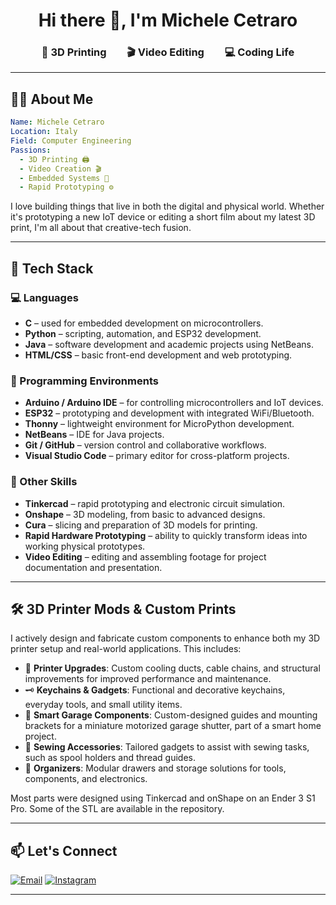 <h1 align="center">Hi there 👋, I'm Michele Cetraro</h1>
<h3 align="center">🧱 3D Printing  🎬 Video Editing  💻 Coding Life</h3>


---

## 👨‍💻 About Me

```yaml
Name: Michele Cetraro
Location: Italy
Field: Computer Engineering
Passions:
  - 3D Printing 🖨️
  - Video Creation 🎬
  - Embedded Systems 🧠
  - Rapid Prototyping ⚙️
```

I love building things that live in both the digital and physical world. Whether it's prototyping a new IoT device or editing a short film about my latest 3D print, I'm all about that creative-tech fusion.

---

## 🧠 Tech Stack

### 💻 Languages
- **C** – used for embedded development on microcontrollers.
- **Python** – scripting, automation, and ESP32 development.
- **Java** – software development and academic projects using NetBeans.
- **HTML/CSS** – basic front-end development and web prototyping.

### 🧪 Programming Environments
- **Arduino / Arduino IDE** – for controlling microcontrollers and IoT devices.
- **ESP32** – prototyping and development with integrated WiFi/Bluetooth.
- **Thonny** – lightweight environment for MicroPython development.
- **NetBeans** – IDE for Java projects.
- **Git / GitHub** – version control and collaborative workflows.
- **Visual Studio Code** – primary editor for cross-platform projects.

### 🎨 Other Skills
- **Tinkercad** – rapid prototyping and electronic circuit simulation.
- **Onshape** – 3D modeling, from basic to advanced designs.
- **Cura** – slicing and preparation of 3D models for printing.
- **Rapid Hardware Prototyping** – ability to quickly transform ideas into working physical prototypes.
- **Video Editing** – editing and assembling footage for project documentation and presentation.

---


## 🛠️ 3D Printer Mods & Custom Prints

I actively design and fabricate custom components to enhance both my 3D printer setup and real-world applications. This includes:

- 🔧 **Printer Upgrades**: Custom cooling ducts, cable chains, and structural improvements for improved performance and maintenance.
- 🗝️ **Keychains & Gadgets**: Functional and decorative keychains, everyday tools, and small utility items.
- 🏡 **Smart Garage Components**: Custom-designed guides and mounting brackets for a miniature motorized garage shutter, part of a smart home project.
- 🧵 **Sewing Accessories**: Tailored gadgets to assist with sewing tasks, such as spool holders and thread guides.
- 🧰 **Organizers**: Modular drawers and storage solutions for tools, components, and electronics.

Most parts were designed using Tinkercad and onShape on an Ender 3 S1 Pro. Some of the STL are available in the repository.


---


## 📫 Let's Connect

[![Email](https://img.shields.io/badge/Email-Drop%20me%20a%20line-blue?logo=gmail)](mailto:michelecetraro9904@gmail.com)
[![Instagram](https://img.shields.io/badge/Instagram-@michele_cetraro-orange?logo=instagram)](https://www.instagram.com/michele_cetraro/)

---
